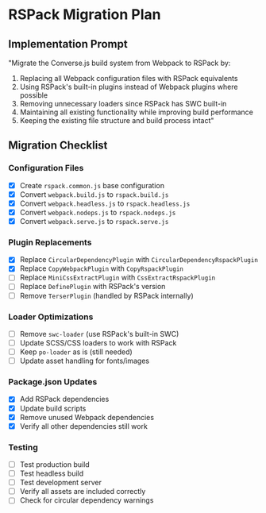 # RSPack Migration Plan

## Implementation Prompt
"Migrate the Converse.js build system from Webpack to RSPack by:
1. Replacing all Webpack configuration files with RSPack equivalents
2. Using RSPack's built-in plugins instead of Webpack plugins where possible
3. Removing unnecessary loaders since RSPack has SWC built-in
4. Maintaining all existing functionality while improving build performance
5. Keeping the existing file structure and build process intact"

## Migration Checklist

### Configuration Files
- [x] Create `rspack.common.js` base configuration
- [x] Convert `webpack.build.js` to `rspack.build.js`
- [x] Convert `webpack.headless.js` to `rspack.headless.js` 
- [x] Convert `webpack.nodeps.js` to `rspack.nodeps.js`
- [x] Convert `webpack.serve.js` to `rspack.serve.js`

### Plugin Replacements
- [x] Replace `CircularDependencyPlugin` with `CircularDependencyRspackPlugin`
- [x] Replace `CopyWebpackPlugin` with `CopyRspackPlugin`
- [ ] Replace `MiniCssExtractPlugin` with `CssExtractRspackPlugin`
- [ ] Replace `DefinePlugin` with RSPack's version
- [ ] Remove `TerserPlugin` (handled by RSPack internally)

### Loader Optimizations
- [ ] Remove `swc-loader` (use RSPack's built-in SWC)
- [ ] Update SCSS/CSS loaders to work with RSPack
- [ ] Keep `po-loader` as is (still needed)
- [ ] Update asset handling for fonts/images

### Package.json Updates
- [x] Add RSPack dependencies
- [x] Update build scripts
- [x] Remove unused Webpack dependencies
- [x] Verify all other dependencies still work

### Testing
- [ ] Test production build
- [ ] Test headless build  
- [ ] Test development server
- [ ] Verify all assets are included correctly
- [ ] Check for circular dependency warnings
